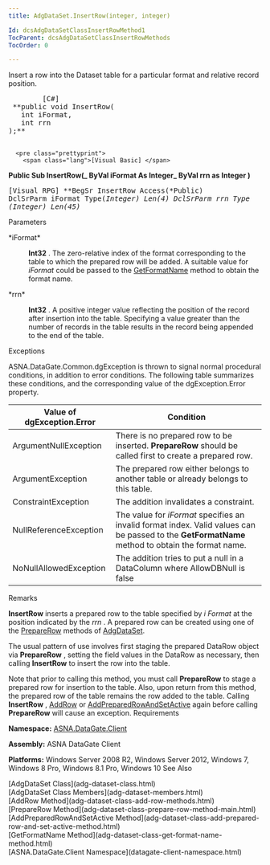 ```yaml
---
title: AdgDataSet.InsertRow(integer, integer)

Id: dcsAdgDataSetClassInsertRowMethod1
TocParent: dcsAdgDataSetClassInsertRowMethods
TocOrder: 0

---
```


Insert a row into the Dataset table for a particular format and relative record position.
<pre class="prettyprint">
        <span class="lang">[C#]</span>
 **public void InsertRow(
   int iFormat,<br />   int rrn
);** 
      </pre>
      <pre class="prettyprint">
        <span class="lang">[Visual Basic] </span>
 **Public Sub InsertRow(_
   ByVal iFormat As Integer_
   ByVal rrn as Integer
)** 
      </pre>
      <pre class="prettyprint">
        <span class="lang">[Visual RPG]</span>
 **BegSr InsertRow Access(*Public)
   DclSrParm iFormat Type(*Integer) Len(4)
   DclSrParm rrn Type (*Integer) Len(45)** 
      </pre>

Parameters

<dl>
        <dt>
 *iFormat* 
        </dt>
        <dd>

**Int32** . The zero-relative index of the format corresponding to the table to which the prepared row will be added. A suitable value for *iFormat* could be passed to the [GetFormatName](adg-dataset-class-get-format-name-method.html) method to obtain the format name.
</dd>
        <dt>
 *rrn* 
        </dt>
        <dd>

**Int32** . A positive integer value reflecting the position of the record after insertion into the table. Specifying a value greater than the number of records in the table results in the record being appended to the end of the table.
</dd>
</dl>

Exceptions

ASNA.DataGate.Common.dgException is thrown to signal normal procedural conditions, in addition to error conditions. The following table summarizes these conditions, and the corresponding value of the dgException.Error property.
<br />



| Value of dgException.Error | Condition |
| ---- | ---- |
| ArgumentNullException | There is no prepared row to be inserted. **PrepareRow** should be called first to create a prepared row. |
| ArgumentException | The prepared row either belongs to another table or already belongs to this table. |
| ConstraintException | The addition invalidates a constraint. |
| NullReferenceException | The value for *iFormat* specifies an invalid format index. Valid values can be passed to the **GetFormatName** method to obtain the format name. |
| NoNullAllowedException | The addition tries to put a null in a DataColumn where AllowDBNull is false |



Remarks

<span> **InsertRow** </span> inserts a prepared row to the table specified by *i* *Format* at the position indicated by the *rrn* . A prepared row can be created using one of the [ PrepareRow](adg-dataset-class-prepare-row-method-main.html) methods of [AdgDataSet](adg-dataset-class.html). 

The usual pattern of use involves first staging the prepared DataRow object via <span> **PrepareRow** </span>, setting the field values in the DataRow as necessary, then calling <span> **InsertRow** </span> to insert the row into the table.

<span>Note</span> that prior to calling this method, you must call <span> **PrepareRow** </span> to stage a prepared row for insertion to the table. Also, upon return from this method, the prepared row of the table remains the row added to the table. Calling **InsertRow** , [ AddRow](adg-dataset-class-add-row-methods.html) or [AddPreparedRowAndSetActive](adg-dataset-class-add-prepared-row-and-set-active-method.html) again before calling **PrepareRow** will cause an exception.
Requirements

**Namespace:** [ASNA.DataGate.Client](datagate-client-namespace.html) 

**Assembly:** ASNA DataGate Client

**Platforms:** Windows Server 2008 R2, Windows Server 2012, Windows 7, Windows 8 Pro, Windows 8.1 Pro, Windows 10
See Also

<dl />
      [AdgDataSet Class](adg-dataset-class.html)
      <br />
      [AdgDataSet Class Members](adg-dataset-members.html)
      <br />
      [AddRow Method](adg-dataset-class-add-row-methods.html)
      <br />
      [PrepareRow Method](adg-dataset-class-prepare-row-method-main.html)
      <br />
      [AddPreparedRowAndSetActive 
					Method](adg-dataset-class-add-prepared-row-and-set-active-method.html)
      <br />
      [GetFormatName Method](adg-dataset-class-get-format-name-method.html)
      <br />
      [ASNA.DataGate.Client Namespace](datagate-client-namespace.html)

